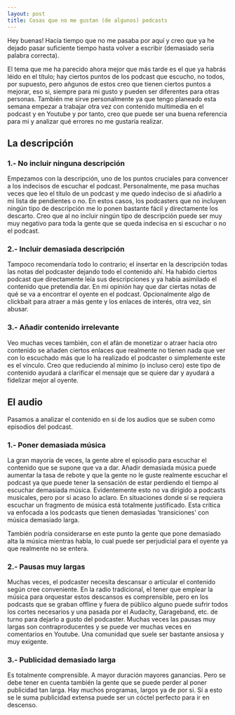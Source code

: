 ```yaml
---
layout: post
title: Cosas que no me gustan (de algunos) podcasts
---
```


Hey buenas! 
Hacía tiempo que no me pasaba por aquí y creo que ya he dejado pasar suficiente tiempo hasta volver a escribir (demasiado sería palabra correcta).

El tema que me ha parecido ahora mejor que más tarde es el que ya habrás léido en el título; hay ciertos puntos de los podcast que escucho, no todos, por supuesto, pero añgunos de estos creo que tienen ciertos puntos a mejorar, eso si, siempre para mi gusto y pueden ser diferentes para otras personas. También me sirve personalmente ya que tengo planeado esta semana empezar a trabajar otra vez con contenido multimedia en el podcast y en Youtube y por tanto, creo que puede ser una buena referencia para mi y analizar qué errores no me gustaría realizar.

## La descripción 
### 1.- No incluir ninguna descripción
Empezamos con la descripción, uno de los puntos cruciales para convencer a los indecisos de escuchar el podcast. Personalmente, me pasa muchas veces que leo el título de un podcast y me quedo indeciso de si añadirlo a mi lista de pendientes o no. En estos casos, los podcasters que no incluyen ningún tipo de descripción me lo ponen bastante fácil y directamente los descarto. 
Creo que al no incluir ningún tipo de descripción puede ser muy muy negativo para toda la gente que se queda indecisa en si escuchar o no el podcast. 

### 2.- Incluir demasiada descripción
Tampoco recomendaría todo lo contrario; el insertar en la descripción todas las notas del podcaster dejando todo el contenido ahí. Ha habido ciertos podcast que directamente leía sus descripciones y ya había asimilado el contenido que pretendía dar. En mi opinión hay que dar ciertas notas de qué se va a encontrar el oyente en el podcast. Opcionalmente algo de clickbait para atraer a más gente y los enlaces de interés, otra vez, sin abusar.

### 3.- Añadir contenido irrelevante
Veo muchas veces también, con el afán de monetizar o atraer hacia otro contenido se añaden ciertos enlaces que realmente no tienen nada que ver con lo escuchado más que lo ha realizado el podcaster o simplemente este es el vínculo. Creo que reduciendo al mínimo (o incluso cero) este tipo de contenido ayudará a clarificar el mensaje que se quiere dar y ayudará a fidelizar mejor al oyente.

## El audio
Pasamos a analizar el contenido en si de los audios que se suben como episodios del podcast.
### 1.- Poner demasiada música
La gran mayoría de veces, la gente abre el episodio para escuchar el contenido que se supone que va a dar. Añadir demasiada música puede aumentar la tasa de rebote y que la gente no le guste realmente escuchar el podcast ya que puede tener la sensación de estar perdiendo el tiempo al escuchar demasiada música. Evidentemente esto no va dirigido a podcasts musicales, pero por si acaso lo aclaro. En situaciones donde sí se requiera escuchar un fragmento de música está totalmente justificado. Esta crítica va enfocada a los podcasts que tienen demasiadas 'transiciones' con música demasiado larga.

También podría considerarse en este punto la gente que pone demasiado alta la música mientras habla, lo cual puede ser perjudicial para el oyente ya que realmente no se entera. 

### 2.- Pausas muy largas
Muchas veces, el podcaster necesita descansar o articular el contenido según cree conveniente. En la radio tradicional, el tener que emplear la música para orquestar estos descansos es comprensible, pero en los podcasts que se graban offline y fuera de público alguno puede sufrir todos los cortes necesarios y una pasada por el Audacity, Garageband, etc. de turno para dejarlo a gusto del podcaster. Muchas veces las pausas muy largas son contraproducentes y se puede ver muchas veces en comentarios en Youtube. Una comunidad que suele ser bastante ansiosa y muy exigente.

### 3.- Publicidad demasiado larga
Es totalmente comprensible. A mayor duración mayores ganancias. Pero se debe tener en cuenta también la gente que se puede perder al poner publicidad tan larga. Hay muchos programas, largos ya de por si. Sí a esto se le suma publicidad extensa puede ser un cóctel perfecto para ir en descenso.



